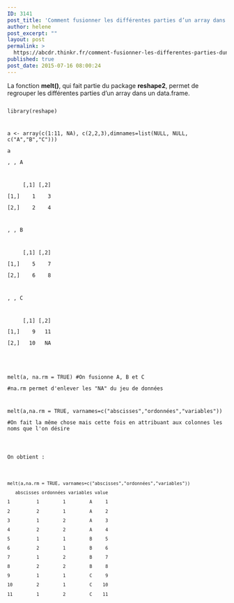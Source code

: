 ```yaml
---
ID: 3141
post_title: 'Comment fusionner les différentes parties d’un array dans un data.frame ? : melt'
author: helene
post_excerpt: ""
layout: post
permalink: >
  https://abcdr.thinkr.fr/comment-fusionner-les-differentes-parties-dun-array-dans-un-data-frame-melt/
published: true
post_date: 2015-07-16 08:00:24
---
```

<p>La fonction <b>melt()</b>, qui fait partie du package <b>reshape2</b>, permet de regrouper les différentes parties d’un array dans un data.frame.</p><p> <pre><code></p><p>library(reshape)</p><p> </p><p>a &lt;- array(c(1:11, NA), c(2,2,3),dimnames=list(NULL, NULL, c("A","B","C")))</p><p>a</p><p>, , A</p><p> </p><p>     [,1] [,2]</p><p>[1,]    1    3</p><p>[2,]    2    4</p><p> </p><p>, , B</p><p> </p><p>     [,1] [,2]</p><p>[1,]    5    7</p><p>[2,]    6    8</p><p> </p><p>, , C</p><p> </p><p>     [,1] [,2]</p><p>[1,]    9   11</p><p>[2,]   10   NA</p><p> </p><p> </p><p>melt(a, na.rm = TRUE) #On fusionne A, B et C</p><p>#na.rm permet d'enlever les "NA" du jeu de données</p><p> </p><p>melt(a,na.rm = TRUE, varnames=c("abscisses","ordonnées","variables"))</p><p>#On fait la même chose mais cette fois en attribuant aux colonnes les noms que l'on désire</p><p></pre>    </p><p>On obtient :</p><p> <pre><code></p><p>melt(a,na.rm = TRUE, varnames=c("abscisses","ordonnées","variables"))</p><p>   abscisses ordonnées variables value</p><p>1          1         1         A     1</p><p>2          2         1         A     2</p><p>3          1         2         A     3</p><p>4          2         2         A     4</p><p>5          1         1         B     5</p><p>6          2         1         B     6</p><p>7          1         2         B     7</p><p>8          2         2         B     8</p><p>9          1         1         C     9</p><p>10         2         1         C    10</p><p>11         1         2         C    11</p><p></pre>    </p>